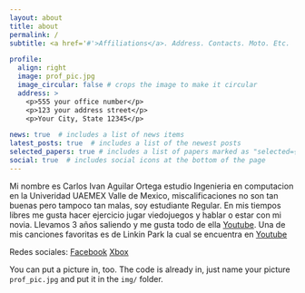 ```yaml
---
layout: about
title: about
permalink: /
subtitle: <a href='#'>Affiliations</a>. Address. Contacts. Moto. Etc.

profile:
  align: right
  image: prof_pic.jpg
  image_circular: false # crops the image to make it circular
  address: >
    <p>555 your office number</p>
    <p>123 your address street</p>
    <p>Your City, State 12345</p>

news: true  # includes a list of news items
latest_posts: true  # includes a list of the newest posts
selected_papers: true # includes a list of papers marked as "selected={true}"
social: true  # includes social icons at the bottom of the page
---
```


Mi nombre es Carlos Ivan Aguilar Ortega estudio Ingenieria en computacion en la Univeridad UAEMEX Valle de Mexico, miscalificaciones no son tan buenas pero tampoco tan malas, soy estudiante Regular. En mis tiempos libres me gusta hacer ejercicio jugar viedojuegos y hablar o estar con mi novia. Llevamos 3 años saliendo y me gusta todo de ella [Youtube](https://www.youtube.com/watch?v=XXfntpmrQ08). Una de mis canciones favoritas es de Linkin Park la cual se encuentra en [Youtube](https://www.youtube.com/watch?v=0xyxtzD54rM) 

Redes sociales:
[Facebook](https://www.facebook.com/CIAO2001)
[Xbox](https://account.xbox.com/es-mx/Profile?xr=mebarnav&rtc=1&csrf=pyNX9btMJpWeDeobxA2Qjuwj96GqJUIiRBU5RsKz9KTgYnPVLv5Lq_ADVsoKyhRI8otGQ7haHs8ECLlmh2cJuw3-Jwc1&wa=wsignin1.0)


You can put a picture in, too. The code is already in, just name your picture `prof_pic.jpg` and put it in the `img/` folder.


